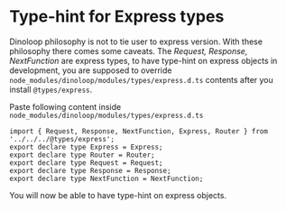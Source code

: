 # Type-hint for Express types
Dinoloop philosophy is not to tie user to express version. With these philosophy there comes some caveats. The *Request, Response, NextFunction* are express types, to have type-hint on express objects in development, you are supposed to override `node_modules/dinoloop/modules/types/express.d.ts` contents after you install `@types/express`.

Paste following content inside `node_modules/dinoloop/modules/types/express.d.ts`
```
import { Request, Response, NextFunction, Express, Router } from '../../../@types/express';
export declare type Express = Express;
export declare type Router = Router;
export declare type Request = Request;
export declare type Response = Response;
export declare type NextFunction = NextFunction;
```
You will now be able to have type-hint on express objects.
